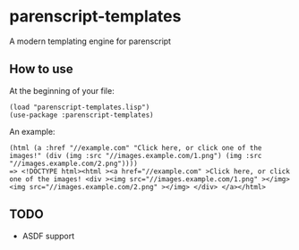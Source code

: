 # parenscript-templates
A modern templating engine for parenscript

## How to use
At the beginning of your file:
```
(load "parenscript-templates.lisp")
(use-package :parenscript-templates)
```
An example:
```
(html (a :href "//example.com" "Click here, or click one of the images!" (div (img :src "//images.example.com/1.png") (img :src "//images.example.com/2.png"))))
=> <!DOCTYPE html><html ><a href="//example.com" >Click here, or click one of the images! <div ><img src="//images.example.com/1.png" ></img> <img src="//images.example.com/2.png" ></img> </div> </a></html>
```
## TODO
* ASDF support